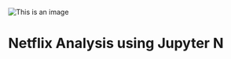 ![This is an image](https://www.edigitalagency.com.au/wp-content/uploads/netflix-logo-png-large.png)
# Netflix Analysis using Jupyter N
